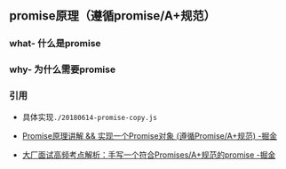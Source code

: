 ## promise原理（遵循promise/A+规范）

### what- 什么是promise

### why- 为什么需要promise

### 引用


- 具体实现`./20180614-promise-copy.js`

- [Promise原理讲解 && 实现一个Promise对象 (遵循Promise/A+规范) -掘金](https://juejin.im/post/5aa7868b6fb9a028dd4de672#heading-10)

- [大厂面试高频考点解析：手写一个符合Promises/A+规范的promise -掘金](https://juejin.im/post/5b16800fe51d4506ae719bae#heading-18)

